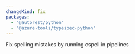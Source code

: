 ```yaml
---
changeKind: fix
packages:
  - "@autorest/python"
  - "@azure-tools/typespec-python"
---
```


Fix spelling mistakes by running cspell in pipelines